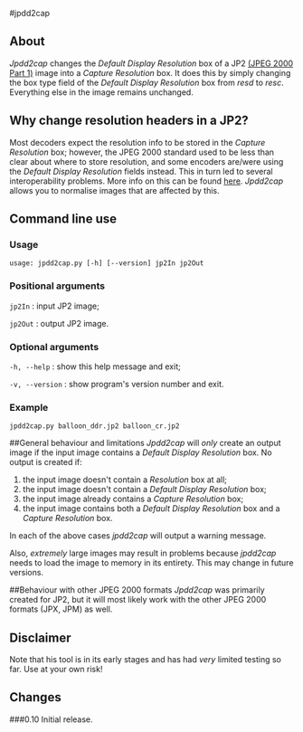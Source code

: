 #jpdd2cap

## About
*Jpdd2cap* changes the *Default Display Resolution* box of a JP2 [(JPEG 2000 Part 1)][2] image into a *Capture Resolution* box. It does this by simply changing the box type field of the *Default Display Resolution* box from *resd* to *resc*. Everything else in the image remains unchanged.

## Why change resolution headers in a JP2?
Most decoders expect the resolution info to be stored in the *Capture Resolution* box; however, the JPEG 2000 standard used to be less than clear about where to store resolution, and some encoders are/were using the *Default Display Resolution* fields instead. This in turn led to several interoperability problems. More info on this can be found [here](http://wiki.opf-labs.org/display/TR/Resolution+not+in+expected+header+fields). *Jpdd2cap* allows you to normalise images that are affected by this. 

<!-- 
## Downloads

* [Windows binaries][5] - stand-alone Windows binaries that allow you to run *jpdd2cap* without any *Python* dependencies 
-->

## Command line use

### Usage
`usage: jpdd2cap.py [-h] [--version] jp2In jp2Out`

### Positional arguments

`jp2In` : input JP2 image;

`jp2Out` : output JP2 image.

### Optional arguments

`-h, --help` : show this help message and exit;

`-v, --version` : show program's version number and exit.

### Example

`jpdd2cap.py balloon_ddr.jp2 balloon_cr.jp2`

##General behaviour and limitations
*Jpdd2cap* will *only* create an output image if the input image contains a *Default Display Resolution* box. No output is created if:

1. the input image doesn't contain a *Resolution* box at all;
2. the input image doesn't contain a *Default Display Resolution* box;
3. the input image already contains a *Capture Resolution* box;
4. the input image contains both a *Default Display Resolution* box and a *Capture Resolution* box.

In each of the above cases *jpdd2cap* will output a warning message.

Also, *extremely* large images may result in problems because *jpdd2cap* needs to load the image to memory in its entirety. This may change in future versions.

##Behaviour with other JPEG 2000 formats
*Jpdd2cap* was primarily created for JP2, but it will most likely work with the other JPEG 2000 formats (JPX, JPM) as well.

## Disclaimer
Note that his tool is in its early stages and has had *very* limited testing so far. Use at your own risk!

## Changes

###0.10
Initial release.



[2]: http://www.jpeg.org/public/15444-1annexi.pdf
[3]: http://www.itu.int/rec/T-REC-T.800/en
[5]: https://bintray.com/pkg/show/general/openplanets/binaries/jpdd2cap